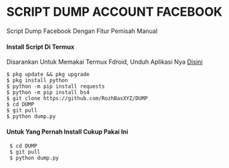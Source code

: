 # SCRIPT DUMP ACCOUNT FACEBOOK
Script Dump Facebook Dengan Fitur Pemisah Manual

#### Install Script Di Termux
 Disarankan Untuk Memakai Termux Fdroid, Unduh Aplikasi Nya [Disini](https://f-droid.org/repo/com.termux_118.apk)
 ```
 $ pkg update && pkg upgrade
 $ pkg install python
 $ python -m pip install requests
 $ python -m pip install bs4
 $ git clone https://github.com/RozhBasXYZ/DUMP
 $ cd DUMP
 $ git pull
 $ python dump.py
 ```
#### Untuk Yang Pernah Install Cukup Pakai Ini
 ```
  $ cd DUMP
  $ git pull
  $ python dump.py
 ```
